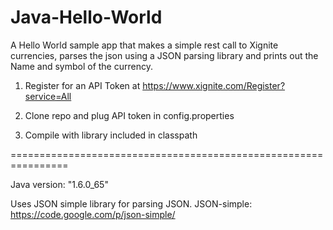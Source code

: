 Java-Hello-World
================

A Hello World sample app that makes a simple rest call to Xignite currencies, parses the json using a JSON parsing library and prints out the Name and symbol of the currency.

1) Register for an API Token at https://www.xignite.com/Register?service=All

2) Clone repo and plug API token in config.properties

3) Compile with library included in classpath

================================================================

Java version: "1.6.0_65"

Uses JSON simple library for parsing JSON.
JSON-simple: https://code.google.com/p/json-simple/
